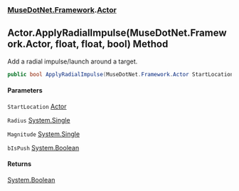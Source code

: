 ### [MuseDotNet.Framework](./MuseDotNet-Framework.md 'MuseDotNet.Framework').[Actor](./Actor.md 'MuseDotNet.Framework.Actor')
## Actor.ApplyRadialImpulse(MuseDotNet.Framework.Actor, float, float, bool) Method
Add a radial impulse/launch around a target.  
```csharp
public bool ApplyRadialImpulse(MuseDotNet.Framework.Actor StartLocation, float Radius, float Magnitude, bool bIsPush=true);
```
#### Parameters
<a name='MuseDotNet-Framework-Actor-ApplyRadialImpulse(MuseDotNet-Framework-Actor_float_float_bool)-StartLocation'></a>
`StartLocation` [Actor](./Actor.md 'MuseDotNet.Framework.Actor')  
  
<a name='MuseDotNet-Framework-Actor-ApplyRadialImpulse(MuseDotNet-Framework-Actor_float_float_bool)-Radius'></a>
`Radius` [System.Single](https://docs.microsoft.com/en-us/dotnet/api/System.Single 'System.Single')  
  
<a name='MuseDotNet-Framework-Actor-ApplyRadialImpulse(MuseDotNet-Framework-Actor_float_float_bool)-Magnitude'></a>
`Magnitude` [System.Single](https://docs.microsoft.com/en-us/dotnet/api/System.Single 'System.Single')  
  
<a name='MuseDotNet-Framework-Actor-ApplyRadialImpulse(MuseDotNet-Framework-Actor_float_float_bool)-bIsPush'></a>
`bIsPush` [System.Boolean](https://docs.microsoft.com/en-us/dotnet/api/System.Boolean 'System.Boolean')  
  
#### Returns
[System.Boolean](https://docs.microsoft.com/en-us/dotnet/api/System.Boolean 'System.Boolean')  
